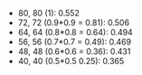 - 80, 80 (1): 0.552
- 72, 72 (0.9*0.9 = 0.81): 0.506
- 64, 64 (0.8*0.8 = 0.64): 0.494
- 56, 56 (0.7*0.7 = 0.49): 0.469
- 48, 48 (0.6*0.6 = 0.36): 0.431
- 40, 40 (0.5*0.5 0.25): 0.365

